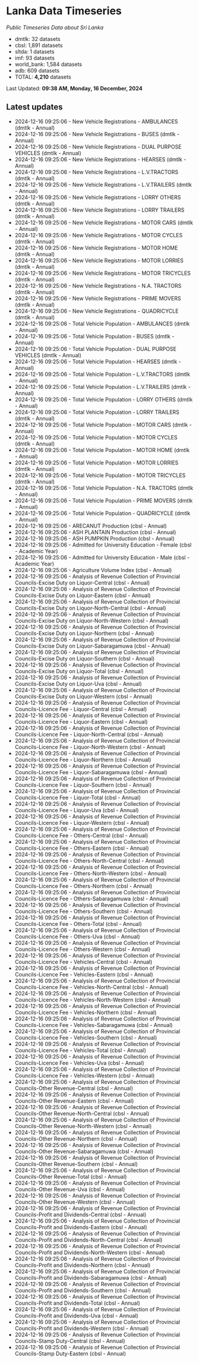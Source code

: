 # Lanka Data Timeseries
*Public Timeseries Data about Sri Lanka*

* dmtlk: 32 datasets
* cbsl: 1,891 datasets
* sltda: 1 datasets
* imf: 93 datasets
* world_bank: 1,584 datasets
* adb: 609 datasets
* TOTAL: **4,210** datasets

Last Updated: **09:38 AM, Monday, 16 December, 2024**

## Latest updates

* 2024-12-16 09:25:06 - New Vehicle Registrations - AMBULANCES (dmtlk - Annual)
* 2024-12-16 09:25:06 - New Vehicle Registrations - BUSES (dmtlk - Annual)
* 2024-12-16 09:25:06 - New Vehicle Registrations - DUAL PURPOSE VEHICLES (dmtlk - Annual)
* 2024-12-16 09:25:06 - New Vehicle Registrations - HEARSES (dmtlk - Annual)
* 2024-12-16 09:25:06 - New Vehicle Registrations - L.V.TRACTORS (dmtlk - Annual)
* 2024-12-16 09:25:06 - New Vehicle Registrations - L.V.TRAILERS (dmtlk - Annual)
* 2024-12-16 09:25:06 - New Vehicle Registrations - LORRY OTHERS (dmtlk - Annual)
* 2024-12-16 09:25:06 - New Vehicle Registrations - LORRY TRAILERS (dmtlk - Annual)
* 2024-12-16 09:25:06 - New Vehicle Registrations - MOTOR CARS (dmtlk - Annual)
* 2024-12-16 09:25:06 - New Vehicle Registrations - MOTOR CYCLES (dmtlk - Annual)
* 2024-12-16 09:25:06 - New Vehicle Registrations - MOTOR HOME (dmtlk - Annual)
* 2024-12-16 09:25:06 - New Vehicle Registrations - MOTOR LORRIES (dmtlk - Annual)
* 2024-12-16 09:25:06 - New Vehicle Registrations - MOTOR TRICYCLES (dmtlk - Annual)
* 2024-12-16 09:25:06 - New Vehicle Registrations - N.A. TRACTORS (dmtlk - Annual)
* 2024-12-16 09:25:06 - New Vehicle Registrations - PRIME MOVERS (dmtlk - Annual)
* 2024-12-16 09:25:06 - New Vehicle Registrations - QUADRICYCLE (dmtlk - Annual)
* 2024-12-16 09:25:06 - Total Vehicle Population - AMBULANCES (dmtlk - Annual)
* 2024-12-16 09:25:06 - Total Vehicle Population - BUSES (dmtlk - Annual)
* 2024-12-16 09:25:06 - Total Vehicle Population - DUAL PURPOSE VEHICLES (dmtlk - Annual)
* 2024-12-16 09:25:06 - Total Vehicle Population - HEARSES (dmtlk - Annual)
* 2024-12-16 09:25:06 - Total Vehicle Population - L.V.TRACTORS (dmtlk - Annual)
* 2024-12-16 09:25:06 - Total Vehicle Population - L.V.TRAILERS (dmtlk - Annual)
* 2024-12-16 09:25:06 - Total Vehicle Population - LORRY OTHERS (dmtlk - Annual)
* 2024-12-16 09:25:06 - Total Vehicle Population - LORRY TRAILERS (dmtlk - Annual)
* 2024-12-16 09:25:06 - Total Vehicle Population - MOTOR CARS (dmtlk - Annual)
* 2024-12-16 09:25:06 - Total Vehicle Population - MOTOR CYCLES (dmtlk - Annual)
* 2024-12-16 09:25:06 - Total Vehicle Population - MOTOR HOME (dmtlk - Annual)
* 2024-12-16 09:25:06 - Total Vehicle Population - MOTOR LORRIES (dmtlk - Annual)
* 2024-12-16 09:25:06 - Total Vehicle Population - MOTOR TRICYCLES (dmtlk - Annual)
* 2024-12-16 09:25:06 - Total Vehicle Population - N.A. TRACTORS (dmtlk - Annual)
* 2024-12-16 09:25:06 - Total Vehicle Population - PRIME MOVERS (dmtlk - Annual)
* 2024-12-16 09:25:06 - Total Vehicle Population - QUADRICYCLE (dmtlk - Annual)
* 2024-12-16 09:25:06 - ARECANUT Production (cbsl - Annual)
* 2024-12-16 09:25:06 - ASH PLANTAIN Production (cbsl - Annual)
* 2024-12-16 09:25:06 - ASH PUMPKIN Production (cbsl - Annual)
* 2024-12-16 09:25:06 - Admitted for University Education - Female (cbsl - Academic Year)
* 2024-12-16 09:25:06 - Admitted for University Education - Male (cbsl - Academic Year)
* 2024-12-16 09:25:06 - Agriculture Volume Index (cbsl - Annual)
* 2024-12-16 09:25:06 - Analysis of Revenue Collection of Provincial Councils-Excise Duty on Liquor-Central (cbsl - Annual)
* 2024-12-16 09:25:06 - Analysis of Revenue Collection of Provincial Councils-Excise Duty on Liquor-Eastern (cbsl - Annual)
* 2024-12-16 09:25:06 - Analysis of Revenue Collection of Provincial Councils-Excise Duty on Liquor-North-Central (cbsl - Annual)
* 2024-12-16 09:25:06 - Analysis of Revenue Collection of Provincial Councils-Excise Duty on Liquor-North-Western (cbsl - Annual)
* 2024-12-16 09:25:06 - Analysis of Revenue Collection of Provincial Councils-Excise Duty on Liquor-Northern (cbsl - Annual)
* 2024-12-16 09:25:06 - Analysis of Revenue Collection of Provincial Councils-Excise Duty on Liquor-Sabaragamuwa (cbsl - Annual)
* 2024-12-16 09:25:06 - Analysis of Revenue Collection of Provincial Councils-Excise Duty on Liquor-Southern (cbsl - Annual)
* 2024-12-16 09:25:06 - Analysis of Revenue Collection of Provincial Councils-Excise Duty on Liquor-Total (cbsl - Annual)
* 2024-12-16 09:25:06 - Analysis of Revenue Collection of Provincial Councils-Excise Duty on Liquor-Uva (cbsl - Annual)
* 2024-12-16 09:25:06 - Analysis of Revenue Collection of Provincial Councils-Excise Duty on Liquor-Western (cbsl - Annual)
* 2024-12-16 09:25:06 - Analysis of Revenue Collection of Provincial Councils-Licence Fee - Liquor-Central (cbsl - Annual)
* 2024-12-16 09:25:06 - Analysis of Revenue Collection of Provincial Councils-Licence Fee - Liquor-Eastern (cbsl - Annual)
* 2024-12-16 09:25:06 - Analysis of Revenue Collection of Provincial Councils-Licence Fee - Liquor-North-Central (cbsl - Annual)
* 2024-12-16 09:25:06 - Analysis of Revenue Collection of Provincial Councils-Licence Fee - Liquor-North-Western (cbsl - Annual)
* 2024-12-16 09:25:06 - Analysis of Revenue Collection of Provincial Councils-Licence Fee - Liquor-Northern (cbsl - Annual)
* 2024-12-16 09:25:06 - Analysis of Revenue Collection of Provincial Councils-Licence Fee - Liquor-Sabaragamuwa (cbsl - Annual)
* 2024-12-16 09:25:06 - Analysis of Revenue Collection of Provincial Councils-Licence Fee - Liquor-Southern (cbsl - Annual)
* 2024-12-16 09:25:06 - Analysis of Revenue Collection of Provincial Councils-Licence Fee - Liquor-Total (cbsl - Annual)
* 2024-12-16 09:25:06 - Analysis of Revenue Collection of Provincial Councils-Licence Fee - Liquor-Uva (cbsl - Annual)
* 2024-12-16 09:25:06 - Analysis of Revenue Collection of Provincial Councils-Licence Fee - Liquor-Western (cbsl - Annual)
* 2024-12-16 09:25:06 - Analysis of Revenue Collection of Provincial Councils-Licence Fee - Others-Central (cbsl - Annual)
* 2024-12-16 09:25:06 - Analysis of Revenue Collection of Provincial Councils-Licence Fee - Others-Eastern (cbsl - Annual)
* 2024-12-16 09:25:06 - Analysis of Revenue Collection of Provincial Councils-Licence Fee - Others-North-Central (cbsl - Annual)
* 2024-12-16 09:25:06 - Analysis of Revenue Collection of Provincial Councils-Licence Fee - Others-North-Western (cbsl - Annual)
* 2024-12-16 09:25:06 - Analysis of Revenue Collection of Provincial Councils-Licence Fee - Others-Northern (cbsl - Annual)
* 2024-12-16 09:25:06 - Analysis of Revenue Collection of Provincial Councils-Licence Fee - Others-Sabaragamuwa (cbsl - Annual)
* 2024-12-16 09:25:06 - Analysis of Revenue Collection of Provincial Councils-Licence Fee - Others-Southern (cbsl - Annual)
* 2024-12-16 09:25:06 - Analysis of Revenue Collection of Provincial Councils-Licence Fee - Others-Total (cbsl - Annual)
* 2024-12-16 09:25:06 - Analysis of Revenue Collection of Provincial Councils-Licence Fee - Others-Uva (cbsl - Annual)
* 2024-12-16 09:25:06 - Analysis of Revenue Collection of Provincial Councils-Licence Fee - Others-Western (cbsl - Annual)
* 2024-12-16 09:25:06 - Analysis of Revenue Collection of Provincial Councils-Licence Fee - Vehicles-Central (cbsl - Annual)
* 2024-12-16 09:25:06 - Analysis of Revenue Collection of Provincial Councils-Licence Fee - Vehicles-Eastern (cbsl - Annual)
* 2024-12-16 09:25:06 - Analysis of Revenue Collection of Provincial Councils-Licence Fee - Vehicles-North-Central (cbsl - Annual)
* 2024-12-16 09:25:06 - Analysis of Revenue Collection of Provincial Councils-Licence Fee - Vehicles-North-Western (cbsl - Annual)
* 2024-12-16 09:25:06 - Analysis of Revenue Collection of Provincial Councils-Licence Fee - Vehicles-Northern (cbsl - Annual)
* 2024-12-16 09:25:06 - Analysis of Revenue Collection of Provincial Councils-Licence Fee - Vehicles-Sabaragamuwa (cbsl - Annual)
* 2024-12-16 09:25:06 - Analysis of Revenue Collection of Provincial Councils-Licence Fee - Vehicles-Southern (cbsl - Annual)
* 2024-12-16 09:25:06 - Analysis of Revenue Collection of Provincial Councils-Licence Fee - Vehicles-Total (cbsl - Annual)
* 2024-12-16 09:25:06 - Analysis of Revenue Collection of Provincial Councils-Licence Fee - Vehicles-Uva (cbsl - Annual)
* 2024-12-16 09:25:06 - Analysis of Revenue Collection of Provincial Councils-Licence Fee - Vehicles-Western (cbsl - Annual)
* 2024-12-16 09:25:06 - Analysis of Revenue Collection of Provincial Councils-Other Revenue-Central (cbsl - Annual)
* 2024-12-16 09:25:06 - Analysis of Revenue Collection of Provincial Councils-Other Revenue-Eastern (cbsl - Annual)
* 2024-12-16 09:25:06 - Analysis of Revenue Collection of Provincial Councils-Other Revenue-North-Central (cbsl - Annual)
* 2024-12-16 09:25:06 - Analysis of Revenue Collection of Provincial Councils-Other Revenue-North-Western (cbsl - Annual)
* 2024-12-16 09:25:06 - Analysis of Revenue Collection of Provincial Councils-Other Revenue-Northern (cbsl - Annual)
* 2024-12-16 09:25:06 - Analysis of Revenue Collection of Provincial Councils-Other Revenue-Sabaragamuwa (cbsl - Annual)
* 2024-12-16 09:25:06 - Analysis of Revenue Collection of Provincial Councils-Other Revenue-Southern (cbsl - Annual)
* 2024-12-16 09:25:06 - Analysis of Revenue Collection of Provincial Councils-Other Revenue-Total (cbsl - Annual)
* 2024-12-16 09:25:06 - Analysis of Revenue Collection of Provincial Councils-Other Revenue-Uva (cbsl - Annual)
* 2024-12-16 09:25:06 - Analysis of Revenue Collection of Provincial Councils-Other Revenue-Western (cbsl - Annual)
* 2024-12-16 09:25:06 - Analysis of Revenue Collection of Provincial Councils-Profit and Dividends-Central (cbsl - Annual)
* 2024-12-16 09:25:06 - Analysis of Revenue Collection of Provincial Councils-Profit and Dividends-Eastern (cbsl - Annual)
* 2024-12-16 09:25:06 - Analysis of Revenue Collection of Provincial Councils-Profit and Dividends-North-Central (cbsl - Annual)
* 2024-12-16 09:25:06 - Analysis of Revenue Collection of Provincial Councils-Profit and Dividends-North-Western (cbsl - Annual)
* 2024-12-16 09:25:06 - Analysis of Revenue Collection of Provincial Councils-Profit and Dividends-Northern (cbsl - Annual)
* 2024-12-16 09:25:06 - Analysis of Revenue Collection of Provincial Councils-Profit and Dividends-Sabaragamuwa (cbsl - Annual)
* 2024-12-16 09:25:06 - Analysis of Revenue Collection of Provincial Councils-Profit and Dividends-Southern (cbsl - Annual)
* 2024-12-16 09:25:06 - Analysis of Revenue Collection of Provincial Councils-Profit and Dividends-Total (cbsl - Annual)
* 2024-12-16 09:25:06 - Analysis of Revenue Collection of Provincial Councils-Profit and Dividends-Uva (cbsl - Annual)
* 2024-12-16 09:25:06 - Analysis of Revenue Collection of Provincial Councils-Profit and Dividends-Western (cbsl - Annual)
* 2024-12-16 09:25:06 - Analysis of Revenue Collection of Provincial Councils-Stamp Duty-Central (cbsl - Annual)
* 2024-12-16 09:25:06 - Analysis of Revenue Collection of Provincial Councils-Stamp Duty-Eastern (cbsl - Annual)